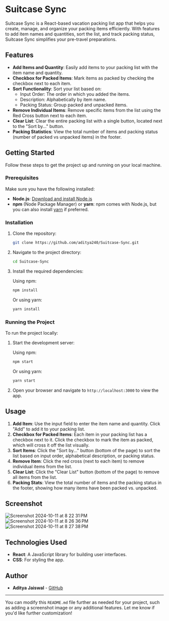 
# Suitcase Sync

Suitcase Sync is a React-based vacation packing list app that helps you create, manage, and organize your packing items efficiently. With features to add item names and quantities, sort the list, and track packing status, Suitcase Sync simplifies your pre-travel preparations.

## Features

- **Add Items and Quantity**: Easily add items to your packing list with the item name and quantity.
- **Checkbox for Packed Items**: Mark items as packed by checking the checkbox next to each item.
- **Sort Functionality**: Sort your list based on:
  - Input Order: The order in which you added the items.
  - Description: Alphabetically by item name.
  - Packing Status: Group packed and unpacked items.
- **Remove Individual Items**: Remove specific items from the list using the Red Cross button next to each item.
- **Clear List**: Clear the entire packing list with a single button, located next to the "Sort by..." button.
- **Packing Statistics**: View the total number of items and packing status (number of packed vs unpacked items) in the footer.

## Getting Started

Follow these steps to get the project up and running on your local machine.

### Prerequisites

Make sure you have the following installed:

- **Node.js**: [Download and install Node.js](https://nodejs.org/)
- **npm** (Node Package Manager) or **yarn**: npm comes with Node.js, but you can also install [yarn](https://yarnpkg.com/getting-started/install) if preferred.

### Installation

1. Clone the repository:

   ```bash
   git clone https://github.com/aditya240/Suitcase-Sync.git
   ```

2. Navigate to the project directory:

   ```bash
   cd Suitcase-Sync
   ```

3. Install the required dependencies:

   Using npm:
   ```bash
   npm install
   ```

   Or using yarn:
   ```bash
   yarn install
   ```

### Running the Project

To run the project locally:

1. Start the development server:

   Using npm:
   ```bash
   npm start
   ```

   Or using yarn:
   ```bash
   yarn start
   ```

2. Open your browser and navigate to `http://localhost:3000` to view the app.

## Usage

1. **Add Item**: Use the input field to enter the item name and quantity. Click "Add" to add it to your packing list.
2. **Checkbox for Packed Items**: Each item in your packing list has a checkbox next to it. Click the checkbox to mark the item as packed, which will cross it off the list visually.
3. **Sort Items**: Click the "Sort by..." button (bottom of the page) to sort the list based on input order, alphabetical description, or packing status.
4. **Remove Item**: Click the red cross (next to each item) to remove individual items from the list.
5. **Clear List**: Click the "Clear List" button (bottom of the page) to remove all items from the list.
6. **Packing Stats**: View the total number of items and the packing status in the footer, showing how many items have been packed vs. unpacked.

## Screenshot

![Screenshot 2024-10-11 at 8 22 31 PM](https://github.com/user-attachments/assets/7b8e922f-1c2a-4613-8a7b-8f44b6225fc3)
![Screenshot 2024-10-11 at 8 26 36 PM](https://github.com/user-attachments/assets/a7f29e52-6706-4c8e-8ded-1d874753bd0e)
![Screenshot 2024-10-11 at 8 27 38 PM](https://github.com/user-attachments/assets/a07fca9f-01fe-42c4-869f-f4919fc7d08a)

## Technologies Used

- **React**: A JavaScript library for building user interfaces.
- **CSS**: For styling the app.

## Author

- **Aditya Jaiswal** - [GitHub](https://github.com/aditya240)

---

You can modify this `README.md` file further as needed for your project, such as adding a screenshot image or any additional features. Let me know if you'd like further customization!
